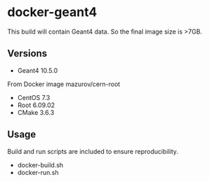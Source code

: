 # docker-geant4
This build will contain Geant4 data.  So the final image size is >7GB.

## Versions
- Geant4 10.5.0

From Docker image mazurov/cern-root
- CentOS 7.3
- Root 6.09.02
- CMake 3.6.3

## Usage
Build and run scripts are included to ensure reproducibility.
- docker-build.sh
- docker-run.sh

